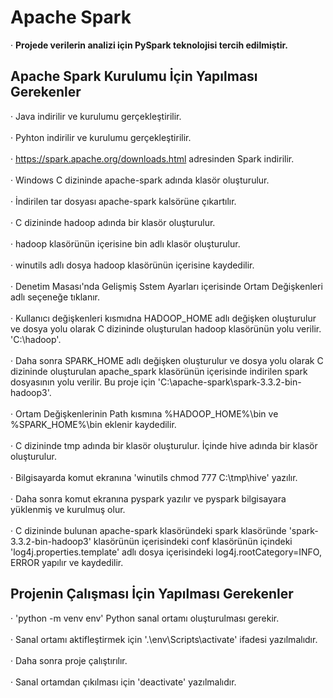 # Apache Spark
·	**Projede verilerin analizi için PySpark teknolojisi tercih edilmiştir.**

## Apache Spark Kurulumu İçin Yapılması Gerekenler
·	Java indirilir ve kurulumu gerçekleştirilir.\
\
·	Pyhton indirilir ve kurulumu gerçekleştirilir.\
\
·	https://spark.apache.org/downloads.html adresinden Spark indirilir.\
\
·	Windows C dizininde apache-spark adında klasör oluşturulur.\
\
·	İndirilen tar dosyası apache-spark kalsörüne çıkartılır.\
\
·	C dizininde hadoop adında bir klasör oluşturulur.\
\
·	hadoop klasörünün içerisine bin adlı klasör oluşturulur.\
\
·	winutils adlı dosya hadoop klasörünün içerisine kaydedilir.\
\
·	Denetim Masası'nda Gelişmiş Sstem Ayarları içerisinde Ortam Değişkenleri adlı seçeneğe tıklanır.\
\
·	Kullanıcı değişkenleri kısmıdna HADOOP_HOME adlı değişken oluşturulur ve dosya yolu olarak C dizininde oluşturulan hadoop klasörünün yolu verilir. 'C:\hadoop'.\
\
·	Daha sonra SPARK_HOME adlı değişken oluşturulur ve dosya yolu olarak C dizininde oluşturulan apache_spark klasörünün içerisinde indirilen spark dosyasının yolu verilir. Bu proje için 'C:\apache-spark\spark-3.3.2-bin-hadoop3'.\
\
·	Ortam Değişkenlerinin Path kısmına %HADOOP_HOME%\bin ve %SPARK_HOME%\bin eklenir kaydedilir.\
\
·	C dizininde tmp adında bir klasör oluşturulur. İçinde hive adında bir klasör oluşturulur.\
\
·	Bilgisayarda komut ekranına 'winutils chmod 777 C:\tmp\hive' yazılır.\
\
·	Daha sonra komut ekranına pyspark yazılır ve pyspark bilgisayara yüklenmiş ve kurulmuş olur.\
\
·	C dizininde bulunan apache-spark klasöründeki spark klasöründe 'spark-3.3.2-bin-hadoop3' klasörünün içerisindeki conf klasörünün içindeki 'log4j.properties.template' adlı dosya içerisindeki log4j.rootCategory=INFO, ERROR yapılır ve kaydedilir.

## Projenin Çalışması İçin Yapılması Gerekenler
·	'python -m venv env' Python sanal ortamı oluşturulması gerekir.\
\
·	Sanal ortamı aktifleştirmek için '.\env\Scripts\activate' ifadesi yazılmalıdır.\
\
·	Daha sonra proje çalıştırılır.\
\
·	Sanal ortamdan çıkılması için 'deactivate' yazılmalıdır.
